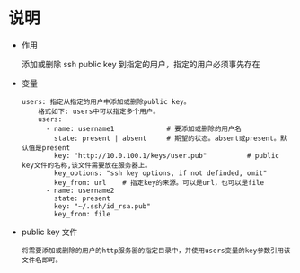 # 说明

- 作用

  添加或删除 ssh public key 到指定的用户，指定的用户必须事先存在

- 变量

  ```text
  users: 指定从指定的用户中添加或删除public key。
      格式如下: users中可以指定多个用户。
      users:
        - name: username1             # 要添加或删除的用户名
          state: present | absent     # 期望的状态。absent或present。默认值是present
          key: "http://10.0.100.1/keys/user.pub"          # public key文件的名称,该文件需要放在服务器上。
          key_options: "ssh key options, if not definded, omit"
          key_from: url    # 指定key的来源。可以是url，也可以是file
        - name: username2
          state: present
          key: "~/.ssh/id_rsa.pub"
          key_from: file
  ```

- public key 文件

  ```text
  将需要添加或删除的用户的http服务器的指定目录中，并使用users变量的key参数引用该文件名即可。
  ```
